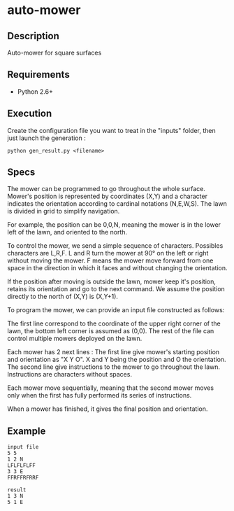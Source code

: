 # auto-mower

## Description
Auto-mower for square surfaces

## Requirements
* Python 2.6+

## Execution
Create the configuration file you want to treat in the "inputs" folder,
then just launch the generation :
```
python gen_result.py <filename>
```

## Specs
The mower can be programmed to go throughout the whole surface. Mower's position is
represented by coordinates (X,Y) and a character indicates the orientation
according to cardinal notations (N,E,W,S).
The lawn is divided in grid to simplify navigation.

For example, the position can be 0,0,N, meaning the mower is in the lower left of the lawn,
and oriented to the north.

To control the mower, we send a simple sequence of characters.
Possibles characters are L,R,F.
L and R turn the mower at 90° on the left or right without moving the mower.
F means the mower move forward from one space in the direction in which it faces and without
changing the orientation.

If the position after moving is outside the lawn, mower keep it's position,
retains its orientation and go to the next command.
We assume the position directly to the north of (X,Y) is (X,Y+1).

To program the mower, we can provide an input file constructed as follows:

The first line correspond to the coordinate of the upper right corner of the lawn,
the bottom left corner is assumed as (0,0).
The rest of the file can control multiple mowers deployed on the lawn.

Each mower has 2 next lines :
The first line give mower's starting position and orientation as "X Y O". X and Y being the
position and O the orientation.
The second line give instructions to the mower to go throughout the lawn. Instructions are
characters without spaces.

Each mower move sequentially, meaning that the second mower moves only when the first has
fully performed its series of instructions.

When a mower has finished, it gives the final position and orientation.

## Example
```
input file
5 5
1 2 N
LFLFLFLFF
3 3 E
FFRFFRFRRF

result
1 3 N
5 1 E
```
